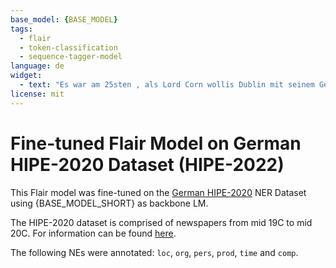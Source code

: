 ```yaml
---
base_model: {BASE_MODEL}
tags:
  - flair
  - token-classification
  - sequence-tagger-model
language: de
widget:
  - text: "Es war am 25sten , als Lord Corn wollis Dublin mit seinem Gefolge und mehrern Truppen verließ , um in einer Central - Lage bey Sligo die Operationen der Armee persönlich zu dirigiren . Der Feind dürfte bald in die Enge kommen , da Gen . Lacke mit 6000 Mann ihm entgegen marschirt ."
license: mit
---
```


# Fine-tuned Flair Model on German HIPE-2020 Dataset (HIPE-2022)

This Flair model was fine-tuned on the
[German HIPE-2020](https://github.com/hipe-eval/HIPE-2022-data/blob/main/documentation/README-hipe2020.md)
NER Dataset using {BASE_MODEL_SHORT} as backbone LM.

The HIPE-2020 dataset is comprised of newspapers from mid 19C to mid 20C. For information can be found
[here](https://dl.acm.org/doi/abs/10.1007/978-3-030-58219-7_21).

The following NEs were annotated: `loc`, `org`, `pers`, `prod`, `time` and `comp`.